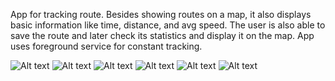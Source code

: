 App for tracking route.
Besides showing routes on a map, it also displays basic information like time, distance, and avg speed. The user is also able to save the route and later check its statistics and display it on the map.
App uses foreground service for constant tracking.

![Alt text](appimages/1.png?raw=true "")
![Alt text](appimages/2.png?raw=true "")
![Alt text](appimages/3.png?raw=true "")
![Alt text](appimages/4.png?raw=true "")
![Alt text](appimages/5.png?raw=true "")
![Alt text](appimages/6.png?raw=true "")
